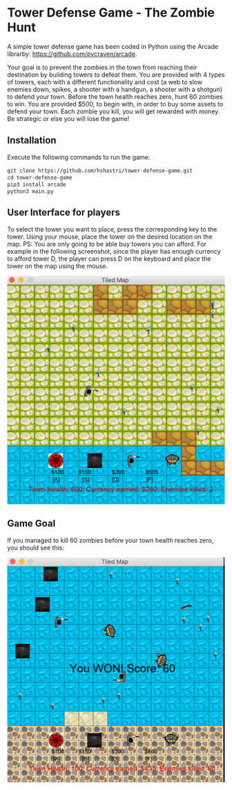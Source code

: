 # Tower Defense Game - The Zombie Hunt

A simple tower defense game has been coded in Python using the Arcade librarby: https://github.com/pvcraven/arcade. 

Your goal is to prevent the zombies in the town from reaching their destination by building towers to defeat them. You are provided with 4 types of towers, each with a different functionality and cost (a web to slow enemies down, spikes, a shooter with a handgun, a shooter with a shotgun) to defend your town. Before the town health reaches zero, hunt 60 zombies to win. You are provided $500, to begin with, in order to buy some assets to defend your town. Each zombie you kill, you will get rewarded with money. Be strategic or else you will lose the game!

## Installation

Execute the following commands to run the game:

```
git clone https://github.com/hshastri/tower-defense-game.git
cd tower-defense-game
pip3 install arcade
python3 main.py
```

## User Interface for players

To select the tower you want to place, press the corresponding key to the tower. Using your mouse, place the tower on the desired location on the map. PS: You are only going to be able buy towers you can afford. For example in the following screenshot, since the player has enough currency to afford tower D, the player can press D on the keyboard and place the tower on the map using the mouse.

<img src="Assets/gamescreenshot.png">

## Game Goal

If you managed to kill 60 zombies before your town health reaches zero, you should see this:

<img src="Assets/gamescreenshot2.png">
